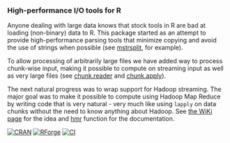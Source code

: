 ### High-performance I/O tools for R

Anyone dealing with large data knows that stock tools in R are bad at
loading (non-binary) data to R. This package started as an attempt to
provide high-performance parsing tools that minimize copying and avoid
the use of strings when possible (see
[mstrsplit](http://rforge.net/doc/packages/iotools/mstrsplit.html),
for example).

To allow processing of arbitrarily large files we have added way to
process chunk-wise input, making it possible to compute on streaming
input as well as very large files (see
[chunk.reader](http://rforge.net/doc/packages/iotools/chunk.html) and
[chunk.apply](http://rforge.net/doc/packages/iotools/chunk.apply.html)).

The next natural progress was to wrap support for Hadoop
streaming. The major goal was to make it possible to compute using
Hadoop Map Reduce by writing code that is very natural - very much
like using `lapply` on data chunks without the need to know anything
about Hadoop. See [the WiKi page](https://github.com/s-u/iotools/wiki)
for the idea and
[hmr](http://rforge.net/doc/packages/hmr) function for
the documentation.

[![CRAN](https://img.shields.io/cran/v/iotools?color=%236b0&label=CRAN)](https://cran.r-project.org/package=iotools)
[![RForge](https://img.shields.io/endpoint?label=RForge&url=https%3A%2F%2Frforge.net%2Fdo%2Fvershield%2Fiotools)](https://RForge.net/iotools)
[![CI](https://travis-ci.com/s-u/iotools.svg?branch=master)](https://travis-ci.com/github/s-u/iotools)
